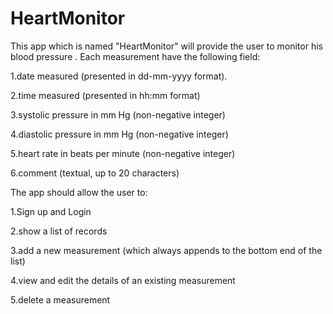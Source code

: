 # HeartMonitor
This app which is named "HeartMonitor" will provide the user to monitor his blood pressure .
Each measurement have the following field:

1.date measured (presented in dd-mm-yyyy format).

2.time measured (presented in hh:mm format)

3.systolic pressure in mm Hg (non-negative integer)

4.diastolic pressure in mm Hg (non-negative integer)

5.heart rate in beats per minute (non-negative integer)

6.comment (textual, up to 20 characters)


The app should allow the user to:

1.Sign up and Login

2.show a list of records

3.add a new measurement (which always appends to the bottom end of the list)

4.view and edit the details of an existing measurement

5.delete a measurement

